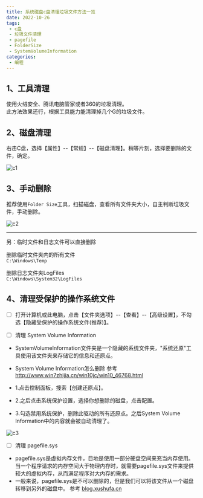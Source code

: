 ```yaml
---
title: 系统磁盘c盘清理垃圾文件方法一览
date: 2022-10-26
tags:
 - c盘
 - 垃圾文件清理
 - pagefile
 - FolderSize
 - SystemVolumeInformation
categories:
 - 编程
---
```



## 1、工具清理

使用火绒安全、腾讯电脑管家或者360的垃圾清理。<br>
此方法效果还行，根据工具能力能清理掉几个G的垃圾文件。<br>

	

## 2、磁盘清理

右击C盘，选择【属性】--【常规】--【磁盘清理】。稍等片刻，选择要删除的文件，确定。<br>

![c1]( https://bitbucket.org/xu12345/document/raw/114a5f5c292cc412cd46304dc1d20cfda7c7a7f8/imgs/pagefile/c1.jpg )


	
## 3、手动删除

推荐使用`Folder Size`工具，扫描磁盘，查看所有文件夹大小，自主判断垃圾文件，手动删除。<br>

![c2]( https://bitbucket.org/xu12345/document/raw/114a5f5c292cc412cd46304dc1d20cfda7c7a7f8/imgs/pagefile/c2.jpg )

---

另：临时文件和日志文件可以直接删除 <br>

删除临时文件夹内的所有文件 <br>
`C:\Windows\Temp` <br>

删除日志文件夹LogFiles <br>
`C:\Windows\System32\LogFiles` <br>




## 4、清理受保护的操作系统文件
	
- [ ] 打开计算机或此电脑，点击【文件夹选项】--【查看】--【高级设置】，不勾选【隐藏受保护的操作系统文件(推荐)】。



- [ ] 清理 System Volume Information
	
- SystemVolumeInformation文件夹是一个隐藏的系统文件夹，"系统还原"工具使用该文件夹来存储它的信息和还原点。<br>
- System Volume Information怎么删除  参考 http://www.win7zhijia.cn/win10jc/win10_46768.html <br>

- 1.点击控制面板，搜索【创建还原点】。<br>
- 2.之后点击系统保护设置，选择你想删除的磁盘，点击配置。<br>
- 3.勾选禁用系统保护，删除此驱动的所有还原点。之后System Volume Information中的内容就会被自动清理了。<br>

![c3]( https://bitbucket.org/xu12345/document/raw/114a5f5c292cc412cd46304dc1d20cfda7c7a7f8/imgs/pagefile/c3.jpg )



- [ ] 清理 pagefile.sys

- pagefile.sys是虚拟内存文件，目地是使用一部分硬盘空间来充当内存使用。当一个程序请求的内存空间大于物理内存时，就需要pagefile.sys文件来提供较大的虚拟内存，从而满足程序对大内存的需求。<br>
- 一般来说，pagefile.sys是不可以删除的，但是我们可以将该文件从一个磁盘转移到另外的磁盘中。 参考	[blog.xushufa.cn]( https://blog.xushufa.cn/%E7%BC%96%E7%A8%8B/%E8%B5%84%E6%96%99/pagefile.sys%E6%9C%89%E5%87%A0%E5%8D%81%E4%B8%AAG%EF%BC%8C%E5%A4%AA%E5%A4%A7%E6%80%8E%E4%B9%88%E5%8A%9E.html ) <br>




